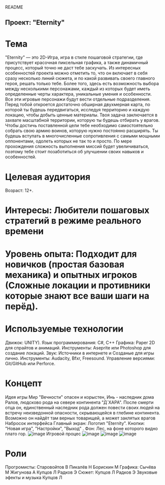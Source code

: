 README
## Проект: "Eternity"
# Тема
"Eternity" — это 2D-Игра, игра в стиле пошаговой стратегии, где присутствует красочная пиксельная графика, а также динамичный процесс, который точно не даст тебе заскучать. Из интересных особенностей проекта можно отметить то, что он включает в себя сразу несколько линий сюжета, и по какой развивать своего главного героя, решать только тебе. Более того, здесь есть возможность выбора между несколькими персонажами, каждый из которых будет иметь определенные черты характера, уникальные умения и особенности. Все эти игровые персонажи будут вести отдельные подразделения. Перед тобой откроется достаточно обширная двухмерная карта, по которой ты будешь передвигаться, исследуя территорию и каждую локацию, чтобы добыть ценные материалы. Твоя задача заключается в захвате масштабной территории, которую ты будешь отбирать у врагов. Чтобы достичь поставленной цели тебе необходимо самостоятельно собрать свою армию воинов, которую нужно постоянно расширять. Ты будешь вступать в многочисленные сопротивления с самыми мощными оппонентами, одолеть которых не так то и просто. По мере прохождения сложность выполнения миссий будет увеличиваться, поэтому тебе стоит позаботиться об улучшении своих навыков и особенностей.
# Целевая аудитория
Возраст: 12+.
# Интересы: Любители пошаговых стратегий в режиме реального времени
# Уровень опыта: Подходит для новичков (простая базовая механика) и опытных игроков (Сложные локации и противники которые знают все ваши шаги на перёд).
# Используемые технологии
Движок: UNITY).
Язык программирования: С#, С++
Графика:
Paper 2D для спрайтов и анимаций.
Инструменты: Aseprite или Photoshop для создание локаций.
Звук:
Источники в интернете и Созданые для игры лично.
Инструменты: Audacity, Bfxr, Freesound.
Управление версиями: Git/GitHub или Perforce.
# Концепт
Идея игры
Мир "Вечности" опасен и корыстен, Инь - наследник дома Ралов, людсково рода на севере континента "Д`ХАРА". После смерти отца он, единственный наследник рода должен повести своих людей на встречу неизведонной опасности, скрывающейся в глебине континента. Возможно он найдёт там верных товарищей, а может заклятых врагов
Набросок интерфейса
Главный экран:
Логотип "Eternity".
Кнопки: "Новая игра", "Настройки", "Выход" .
Фон: Лес, на фоне которого видно плато гор. ![image](https://github.com/user-attachments/assets/606429eb-edb5-49ca-88c1-b57fb9ec8d3f)
Игровой процес 
![image](https://github.com/user-attachments/assets/de7f3c7e-0177-4f7b-85cb-997439348dd1)
![image](https://github.com/user-attachments/assets/45e02c34-78b1-4b7b-a8e1-58b09edb800e)
![image](https://github.com/user-attachments/assets/33b04bcb-e0e6-4eb2-a92c-d47d1cafd990)



# Роли
Прогромисты:
  Старовойтов В
  Пикалёв Н
  Борискин М
Графика:
  Сычёва М
  Жигунова А
  Купцов Л
  Радков Э
Сюжет: 
  Купцов Л
  Радков Э
Звуковые эфекты и музыка
  Купцов Л

